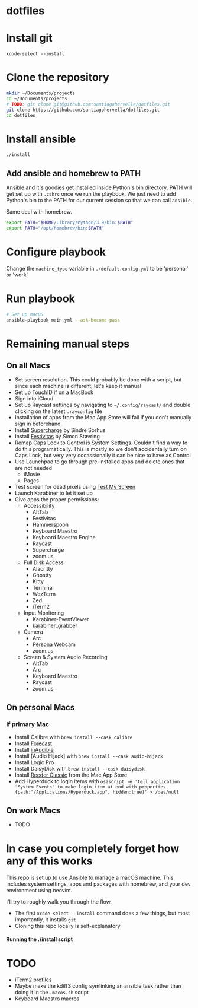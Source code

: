 # dotfiles

# Install git

`xcode-select --install`

# Clone the repository

```sh
mkdir ~/Documents/projects
cd ~/Documents/projects
# TODO: git clone git@github.com:santiagohervella/dotfiles.git
git clone https://github.com/santiagohervella/dotfiles.git
cd dotfiles
```

# Install ansible

```sh
./install
```

## Add ansible and homebrew to PATH

Ansible and it's goodies get installed inside Python's bin directory. PATH will get set up with `.zshrc` once we run the playbook. We just need to add Python's bin to the PATH for our current session so that we can call `ansible`.

Same deal with homebrew.

```sh
export PATH="$HOME/Library/Python/3.9/bin:$PATH"
export PATH="/opt/homebrew/bin:$PATH"
```

# Configure playbook

Change the `machine_type` variable in `./default.config.yml` to be 'personal' or 'work'

# Run playbook

```sh
# Set up macOS
ansible-playbook main.yml --ask-become-pass
```

# Remaining manual steps

## On all Macs

- Set screen resolution. This could probably be done with a script, but since each machine is different, let's keep it manual
- Set up TouchID if on a MacBook
- Sign into iCloud
- Set up Raycast settings by navigating to `~/.config/raycast/` and double clicking on the latest `.rayconfig` file
- Installation of apps from the Mac App Store will fail if you don't manually sign in beforehand.
- Install [Supercharge](https://sindresorhus.gumroad.com/l/supercharge) by Sindre Sorhus
- Install [Festivitas](https://www.festivitas.app/) by Simon Støvring
- Remap Caps Lock to Control is System Settings. Couldn't find a way to do this programatically. This is mostly so we don't accidentally turn on Caps Lock, but very very occassionally it can be nice to have as Control
- Use Launchpad to go through pre-installed apps and delete ones that are not needed
  - iMovie
  - Pages
- Test screen for dead pixels using [Test My Screen](https://testmyscreen.com/)
- Launch Karabiner to let it set up
- Give apps the proper permissions:
  - Accessibility
    - AltTab
    - Festivitas
    - Hammerspoon
    - Keyboard Maestro
    - Keyboard Maestro Engine
    - Raycast
    - Supercharge
    - zoom.us
  - Full Disk Access
    - Alacritty
    - Ghostty
    - Kitty
    - Terminal
    - WezTerm
    - Zed
    - iTerm2
  - Input Monitoring
    - Karabiner-EventViewer
    - karabiner_grabber
  - Camera
    - Arc
    - Persona Webcam
    - zoom.us
  - Screen & System Audio Recording
    - AltTab
    - Arc
    - Keyboard Maestro
    - Raycast
    - zoom.us

## On personal Macs

### If primary Mac

- Install Calibre with `brew install --cask calibre`
- Install [Forecast](https://overcast.fm/forecast)
- Install [inAudible](https://github.com/rmcrackan/inAudible/tree/master/_installers)
- Install [Audio Hijack] with `brew install --cask audio-hijack`
- Install Logic Pro
- Install DaisyDisk with `brew install --cask daisydisk`
- Install [Reeder Classic](https://apps.apple.com/us/app/reeder-classic/id1529448980) from the Mac App Store
- Add Hyperduck to login items with `osascript -e 'tell application "System Events" to make login item at end with properties {path:"/Applications/Hyperduck.app", hidden:true}' > /dev/null`

## On work Macs

- TODO

# In case you completely forget how any of this works

This repo is set up to use Ansible to manage a macOS machine. This includes system settings, apps and packages with homebrew, and your dev environment using neovim.

I'll try to roughly walk you through the flow.

- The first `xcode-select --install` command does a few things, but most importantly, it installs `git`
- Cloning this repo locally is self-explanatory

#### Running the ./install script

# TODO

- iTerm2 profiles
- Maybe make the kdiff3 config symlinking an ansible task rather than doing it in the `.macos.sh` script
- Keyboard Maestro macros
